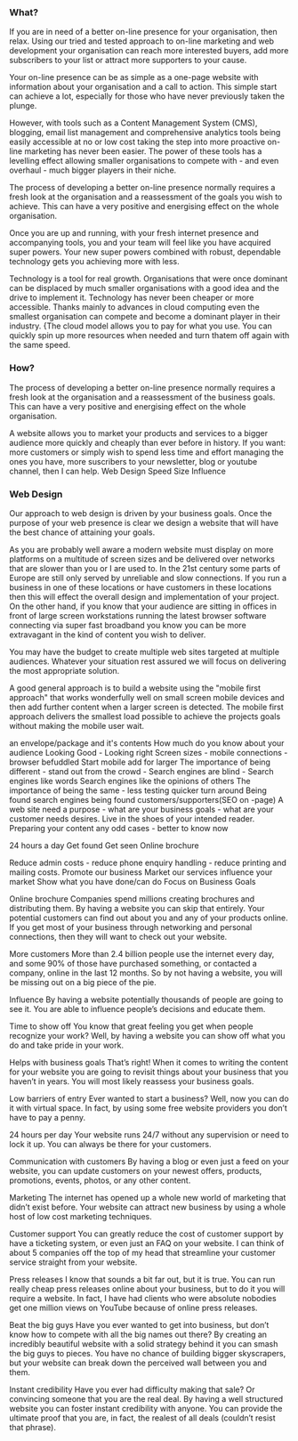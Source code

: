 ### What?
If you are in need of a better on-line presence for your organisation, then relax. Using our tried and tested approach to on-line marketing and web development your organisation can reach more interested buyers, add more subscribers to your list or attract more supporters to your cause. 

Your on-line presence can be as simple as a one-page website with information about your organisation and a call to action. This simple start can achieve a lot, especially for those who have never previously taken the plunge.

However, with tools such as a Content Management System (CMS), blogging, email list management and comprehensive analytics tools being  easily accessible at no or low cost taking the step into more proactive on-line marketing has never been easier. The power of these tools has a levelling effect allowing smaller organisations to compete with  - and even overhaul - much bigger players in their niche. 

The process of developing a better on-line presence normally requires a fresh look at the organisation and a reassessment of the goals you wish to achieve. This can have a very positive and energising effect on the whole organisation.

Once you are up and running, with your fresh internet presence and accompanying tools, you and your team will feel like you have acquired super powers.  Your new super powers combined with robust, dependable technology gets you achieving more with less.

Technology is a tool for real growth. Organisations that were once dominant can be displaced by much smaller organisations with a good idea and the drive to implement it. Technology has never been cheaper or more accessible. Thanks mainly to advances in cloud computing even the smallest organisation can compete and become a dominant player in their industry. {The cloud model allows you to pay for what you use. You can quickly spin up more resources when needed and turn thatem off again with the same speed.

### How?
The process of developing a better on-line presence normally requires a fresh look at the organisation and a reassessment of the business goals. This can have a very positive and energising effect on the whole organisation.

A website allows you to market your products and services to a bigger audience more quickly and cheaply than ever before in history. If you want: more customers or simply wish to spend less time and effort managing the ones you have, more suscribers to your newsletter, blog or youtube channel, then I can help. Web Design
 Speed Size Influence

### Web Design
Our approach to web design is driven by your business goals. Once the purpose of your web presence is clear we design a website that will have the best chance of  attaining your goals.

As you are probably well aware a modern website must display on more platforms on a multitude of screen sizes and be delivered over networks that are slower than you or I are used to. In the 21st century some parts of Europe are still only served by unreliable and slow connections. If you run a business in one of these locations or have customers in these locations then this will effect the overall design and implementation of your project. On the other hand, if you know that your audience are sitting in offices in front of large screen workstations running the latest browser software connecting via super fast broadband you know you can be more extravagant in the kind of content you wish to deliver. 

You may have the budget to create multiple web sites targeted at multiple audiences. Whatever your situation rest assured we will focus on delivering the most appropriate solution.

A good general approach is to build a website using the "mobile first approach" that works wonderfully well on small screen mobile devices and then add further content when a larger screen is detected. The mobile first approach delivers the smallest load possible to achieve the projects goals without making the mobile user wait.


an envelope/package and it's contents
How much do you know about your audience
Looking Good - Looking right Screen sizes - mobile connections - browser befuddled
Start mobile add for larger
The importance of being different - stand out from the crowd - Search engines are blind - Search engines like words Search engines like the opinions of others
The importance of being the same - less testing quicker turn around
Being found search engines being found customers/supporters(SEO on -page)
A web site need a purpose - what are your business goals - what are your customer needs desires.
Live in the shoes of your intended reader.
Preparing your content
any odd cases - better to know now

24 hours a day
Get found
Get seen
Online brochure

Reduce admin costs - reduce phone enquiry handling - reduce printing and mailing costs.
Promote our business Market our services
influence your market
Show what you have done/can do
Focus on Business Goals

Online brochure
Companies spend millions creating brochures and distributing them. By having a website you can skip that entirely. Your potential customers can find out about you and any of your products online. If you get most of your business through networking and personal connections, then they will want to check out your website.

More customers
More than 2.4 billion people use the internet every day, and some 90% of those have purchased something, or contacted a company, online in the last 12 months. So by not having a website, you will be missing out on a big piece of the pie.

Influence
By having a website potentially thousands of people are going to see it. You are able to influence people’s decisions and educate them.

Time to show off
You know that great feeling you get when people recognize your work? Well, by having a website you can show off what you do and take pride in your work.

Helps with business goals
That’s right! When it comes to writing the content for your website you are going to revisit things about your business that you haven’t in years. You will most likely reassess your business goals.

Low barriers of entry
Ever wanted to start a business? Well, now you can do it with virtual space. In fact, by using some free website providers you don’t have to pay a penny.

24 hours per day
Your website runs 24/7 without any supervision or need to lock it up. You can always be there for your customers.

Communication with customers
By having a blog or even just a feed on your website, you can update customers on your newest offers, products, promotions, events, photos, or any other content.

Marketing
The internet has opened up a whole new world of marketing that didn’t exist before. Your website can attract new business by using a whole host of low cost marketing techniques.

Customer support
You can greatly reduce the cost of customer support by have a ticketing system, or even just an FAQ on your website. I can think of about 5 companies off the top of my head that streamline your customer service straight from your website.

Press releases
I know that sounds a bit far out, but it is true. You can run really cheap press releases online about your business, but to do it you will require a website. In fact, I have had clients who were absolute nobodies get one million views on YouTube because of online press releases.

 Beat the big guys
Have you ever wanted to get into business, but don’t know how to compete with all the big names out there? By creating an incredibly beautiful website with a solid strategy behind it you can smash the big guys to pieces. You have no chance of building bigger skyscrapers, but your website can break down the perceived wall between you and them.

Instant credibility
Have you ever had difficulty making that sale? Or convincing someone that you are the real deal. By having a well structured website you can foster instant credibility with anyone. You can provide the ultimate proof that you are, in fact, the realest of all deals (couldn’t resist that phrase).